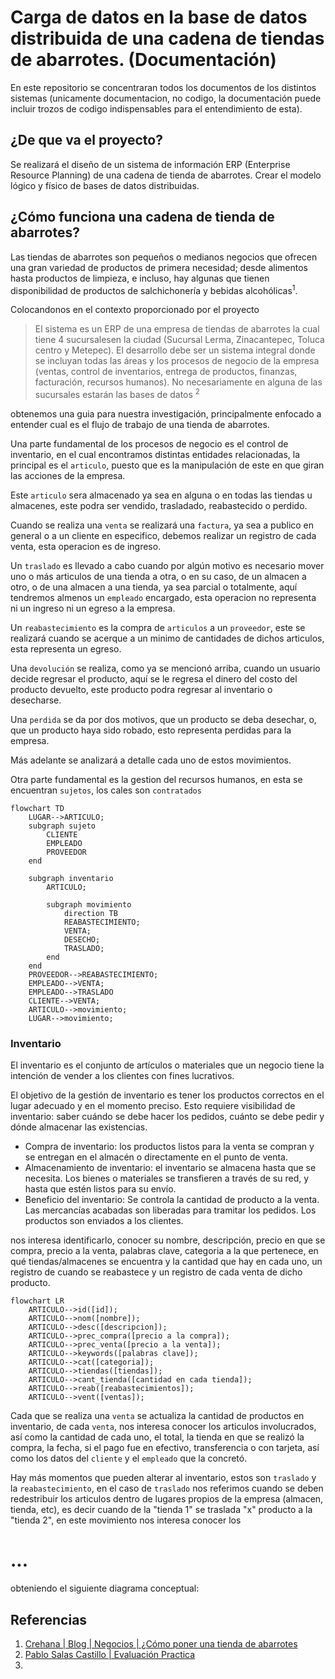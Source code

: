 # Carga de datos en la base de datos distribuida de una cadena de tiendas de abarrotes. (Documentación)

En este repositorio se concentraran todos los documentos de los distintos sistemas (unicamente documentacion, no codigo, la documentación puede incluir trozos de codigo indispensables para el entendimiento de esta).

## ¿De que va el proyecto?
Se realizará el diseño de un sistema de información ERP (Enterprise Resource Planning) de una cadena de tienda de abarrotes. Crear el modelo lógico y físico de bases de datos distribuidas.

## ¿Cómo funciona una cadena de tienda de abarrotes?

Las tiendas de abarrotes son pequeños o medianos negocios que ofrecen una gran variedad de productos de primera necesidad; desde alimentos hasta productos de limpieza, e incluso, hay algunas que tienen disponibilidad de productos de salchichonería y bebidas alcohólicas<sup>1</sup>.

Colocandonos en el contexto proporcionado por el proyecto 
>El sistema es un ERP de una empresa de tiendas de abarrotes la cual tiene 4 sucursalesen la ciudad (Sucursal Lerma, Zinacantepec, Toluca centro y Metepec). El desarrollo debe ser un sistema integral donde se incluyan todas las áreas y los procesos de negocio de la empresa (ventas, control de inventarios, entrega de productos, finanzas, facturación, recursos humanos). No necesariamente en alguna de las sucursales estarán las bases de datos <sup>2</sup>

obtenemos una guia para nuestra investigación, principalmente enfocado a entender cual es el flujo de trabajo de una tienda de abarrotes.



Una parte fundamental de los procesos de negocio es el control de inventario, en el cual encontramos distintas entidades relacionadas, la principal es el `articulo`, puesto que es la manipulación de este en que giran las acciones de la empresa.

Este `articulo` sera almacenado ya sea en alguna o en todas las tiendas u almacenes, este podra ser vendido, trasladado, reabastecido o perdido.

Cuando se realiza una `venta` se realizará una `factura`, ya sea a publico en general o a un cliente en especifico, debemos realizar un registro de cada venta, esta operacion es de ingreso.

Un `traslado` es llevado a cabo cuando por algún motivo es necesario mover uno o más articulos de una tienda a otra, o en su caso, de un almacen a otro, o de una almacen a una tienda, ya sea parcial o totalmente, aquí tendremos almenos un `empleado` encargado, esta operacion no representa ni un ingreso ni un egreso a la empresa.

Un `reabastecimiento` es la compra de `articulos` a un `proveedor`, este se realizará cuando se acerque a un minimo de cantidades de dichos articulos, esta representa un egreso.

Una `devolución` se realiza, como ya se mencionó arriba, cuando un usuario decide regresar el producto, aquí se le regresa el dinero del costo del producto devuelto, este producto podra regresar al inventario o desecharse.

Una `perdida` se da por dos motivos, que un producto se deba desechar, o, que un producto haya sido robado, esto representa perdidas para la empresa.

Más adelante se analizará a detalle cada uno de estos movimientos.

Otra parte fundamental es la gestion del recursos humanos, en esta se encuentran `sujetos`, los cales son `contratados`



```mermaid
flowchart TD
    LUGAR-->ARTICULO;    
    subgraph sujeto
        CLIENTE
        EMPLEADO
        PROVEEDOR
    end

    subgraph inventario
        ARTICULO;
      
        subgraph movimiento
            direction TB
            REABASTECIMIENTO;
            VENTA;
            DESECHO;
            TRASLADO;
        end
    end
    PROVEEDOR-->REABASTECIMIENTO;
    EMPLEADO-->VENTA;
    EMPLEADO-->TRASLADO
    CLIENTE-->VENTA;
    ARTICULO-->movimiento;
    LUGAR-->movimiento;
```

### Inventario
El inventario es el conjunto de artículos o materiales que un negocio tiene la intención de vender a los clientes con fines lucrativos. 

El objetivo de la gestión de inventario es tener los productos correctos en el lugar adecuado y en el momento preciso. Esto requiere visibilidad de inventario: saber cuándo se debe hacer los pedidos, cuánto se debe pedir y dónde almacenar las existencias.

- Compra de inventario: los productos listos para la venta se compran y se entregan en el almacén o directamente en el punto de venta.
- Almacenamiento de inventario: el inventario se almacena hasta que se necesita. Los bienes o materiales se transfieren a través de su red, y hasta que estén listos para su envío.
- Beneficio del inventario: Se controla la cantidad de producto a la venta. Las mercancías acabadas son liberadas para tramitar los pedidos. Los productos son enviados a los clientes.




 nos interesa identificarlo, conocer su nombre, descripción, precio en que se compra, precio a la venta, palabras clave, categoria a la que pertenece, en qué tiendas/almacenes se encuentra y la cantidad que hay en cada uno, un registro de cuando se reabastece y un registro de cada venta de dicho producto.

```mermaid
flowchart LR
    ARTICULO-->id([id]);
    ARTICULO-->nom([nombre]);
    ARTICULO-->desc([descripcion]);
    ARTICULO-->prec_compra([precio a la compra]);
    ARTICULO-->prec_venta([precio a la venta]);
    ARTICULO-->keywords([palabras clave]);
    ARTICULO-->cat([categoria]);
    ARTICULO-->tiendas([tiendas]);
    ARTICULO-->cant_tienda([cantidad en cada tienda]);
    ARTICULO-->reab([reabastecimientos]);
    ARTICULO-->vent([ventas]);

```

Cada que se realiza una `venta` se actualiza la cantidad de productos en inventario, de cada `venta`, nos interesa conocer los articulos involucrados, así como la cantidad de cada uno, el total, la tienda en que se realizó la compra, la fecha, si el pago fue en efectivo, transferencia o con tarjeta, así como los datos del `cliente` y el `empleado` que la concretó.

Hay más momentos que pueden alterar al inventario, estos son `traslado` y la `reabastecimiento`, en el caso de `traslado` nos referimos cuando se deben redestribuir los articulos dentro de lugares propios de la empresa (almacen, tienda, etc), es decir cuando de la "tienda 1" se traslada "x" producto a la "tienda 2", en este movimiento nos interesa conocer los 
 



# ...

 obteniendo el siguiente diagrama conceptual:




## Referencias
1. [Crehana | Blog | Negocios | ¿Cómo poner una tienda de abarrotes](https://www.crehana.com/blog/negocios/como-poner-tienda-abarrotes/)
2. [Pablo Salas Castillo | Evaluación Practica](https://alumnouaemex.sharepoint.com/sites/BasedeDatosIICO02Semestre2023a/Materiales%20de%20clase/Evaluacion%20practica/Evaluacion2023a_Co02.pdf?CT=1680902754832&OR=ItemsView)
3. 